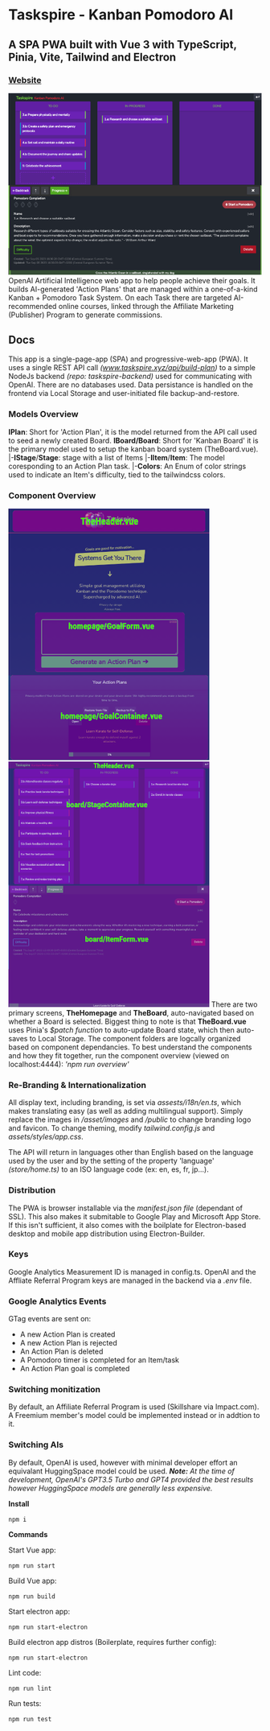 # Taskspire - Kanban Pomodoro AI
## A SPA PWA built with Vue 3 with TypeScript, Pinia, Vite, Tailwind and Electron
### [Website](https://taskspire.xyz)
![preview img](https://github.com/david-gi/taskspire/blob/main/docs/Screenshot.png)
OpenAI Artificial Intelligence web app to help people achieve their goals. It builds AI-generated 'Action Plans' that are managed within a one-of-a-kind Kanban + Pomodoro Task System. On each Task there are targeted AI-recommended online courses, linked through the Affiliate Marketing (Publisher) Program to generate commissions.

## Docs
This app is a single-page-app (SPA) and progressive-web-app (PWA). It uses a single REST API call _(www.taskspire.xyz/api/build-plan)_ to a simple NodeJs backend _(repo: taskspire-backend)_ used for communicating with OpenAI. There are no databases used. Data persistance is handled on the frontend via Local Storage and user-initiated file backup-and-restore.

### Models Overview
**IPlan**: Short for 'Action Plan', it is the model returned from the API call used to seed a newly created Board.
**IBoard/Board**: Short for 'Kanban Board' it is the primary model used to setup the kanban board system (TheBoard.vue).
|-**IStage**/**Stage**: stage with a list of Items
|-**IItem**/**Item**: The model coresponding to an Action Plan task.
 |-**Colors**: An Enum of color strings used to indicate an Item's difficulty, tied to the tailwindcss colors.

### Component Overview
![preview img](https://github.com/david-gi/taskspire/blob/main/docs/TheHomepage.png)
![preview img](https://github.com/david-gi/taskspire/blob/main/docs/TheBoard.png)
There are two primary screens, **TheHomepage** and **TheBoard**, auto-navigated based on whether a Board is selected.
Biggest thing to note is that **TheBoard.vue** uses Pinia's _$patch function_ to auto-update Board state, which then auto-saves to Local Storage.
The component folders are logcally organized based on component dependancies. 
To best understand the components and how they fit together, run the component overview (viewed on localhost:4444): _'npm run overview'_

### Re-Branding & Internationalization
All display text, including branding, is set via _assests/i18n/en.ts_, which makes translating easy (as well as adding multilingual support).
Simply replace the images in _/asset/images_ and _/public_ to change branding logo and favicon.
To change theming, modify _tailwind.config.js_ and _assets/styles/app.css_.

The API will return in languages other than English based on the language used by the user and by the setting of the property 'language' _(store/home.ts)_ to an ISO language code (ex: en, es, fr, jp...).

### Distribution
The PWA is browser installable via the _manifest.json file_ (dependant of SSL). This also makes it submitable to Google Play and Microsoft App Store.
If this isn't sufficient, it also comes with the boilplate for Electron-based desktop and mobile app distribution using Electron-Builder.

### Keys
Google Analytics Measurement ID is managed in config.ts. OpenAI and the Affliate Referral Program keys are managed in the backend via a _.env_ file.

### Google Analytics Events
GTag events are sent on:
- A new Action Plan is created
- A new Action Plan is rejected
- An Action Plan is deleted
- A Pomodoro timer is completed for an Item/task
- An Action Plan goal is completed

### Switching monitization
By default, an Affiliate Referral Program is used (Skillshare via Impact.com). A Freemium member's model could be implemented instead or in addtion to it.

### Switching AIs
By default, OpenAI is used, however with minimal developer effort an equivalant HuggingSpace model could be used. 
_**Note:** At the time of development, OpenAI's GPT3.5 Turbo and GPT4 provided the best results however HuggingSpace models are generally less expensive._

**Install**
```
npm i
```

**Commands**

Start Vue app:
```
npm run start
```

Build Vue app:
```
npm run build
```

Start electron app:
```
npm run start-electron
```

Build electron app distros (Boilerplate, requires further config):
```
npm run start-electron
```

Lint code:
```
npm run lint
```

Run tests:
```
npm run test

```